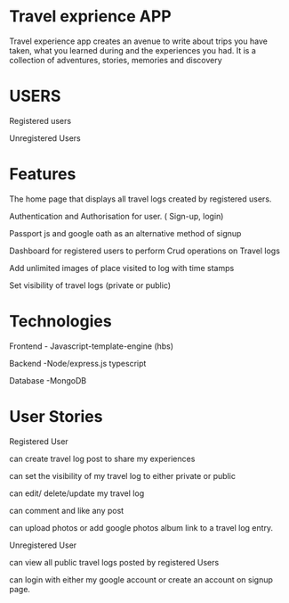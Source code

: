  # Travel exprience APP 

 Travel experience  app creates an avenue to write about trips you have taken, what you learned during and the experiences you had. It is a collection of adventures, stories, memories and discovery   

   

# USERS   

Registered users 

Unregistered Users 

  
  

# Features  

The home page that displays all travel logs created by registered users. 

Authentication and Authorisation  for user. ( Sign-up, login) 

Passport js and google oath as an alternative method of signup 

Dashboard for registered users to perform Crud operations on Travel logs 

Add unlimited images of place visited to log with time stamps 

Set visibility of  travel logs (private or public) 

  
  

# Technologies  

Frontend  - Javascript-template-engine (hbs) 

Backend  -Node/express.js  typescript 

Database  -MongoDB  
  

# User Stories  

 
Registered User 

 can create travel log post to share my experiences 

 can set the visibility of my travel log to either private or public 

 can edit/ delete/update  my travel log 

 can comment and like any post 

 can upload photos or add google photos album link to a travel log  entry.  

 
 

Unregistered User 

 can view all public travel logs posted by registered Users 

 can login with either my google account or create an account on signup page.
